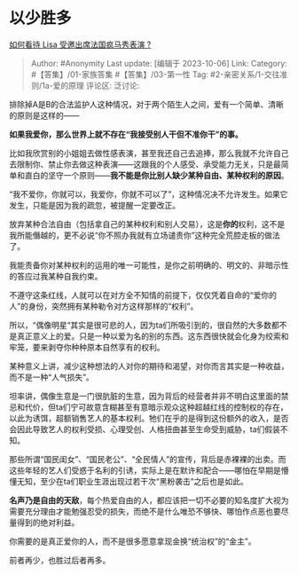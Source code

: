# 以少胜多
[如何看待 Lisa 受邀出席法国疯马秀表演 ?](https://www.zhihu.com/question/620893298/answer/3236572585)

> Author: #Anonymity
> Last update: [编辑于 2023-10-06]
> Link:
> Category: #【答集】/01-家族答集 #【答集】/03-第一性
> Tag: #2-亲密关系/1-交往准则/1a-爱的原理
> 评论区:
> 泛讨论:

排除掉A是B的合法监护人这种情况，对于两个陌生人之间，爱有一个简单、清晰的原则是这样的——

**如果我爱你，那么世界上就不存在“我接受别人干但不准你干”的事。**

比如我欣赏别的小姐姐去做性感表演，甚至我还自己去追捧，那么我就不允许自己去限制你、禁止你去做这种表演——这跟我的个人感受、承受能力无关，只是最简单和直白的坚守一个原则——**我不能是你比别人缺少某种自由、某种权利的原因**。

“我不爱你，你就可以，我爱你，你就不可以了”，这种情况决不允许发生。如果它发生，只能是因为我的疏忽，被提醒一定要改正。

放弃某种合法自由（包括拿自己的某种权利和别人交易），这是**你的**权利，这不是我所能僭越的，更不必说“你不照办我就有立场谴责你”这种完全荒腔走板的做法了。

我能责备你对某种权利的运用的唯一可能性，是你之前明确的、明文的、非暗示性的答应过我某种自我约束。

不遵守这条红线，人就可以在对方全不知情的前提下，仅仅凭着自命的“爱你的人”的身份，突然拥有某种勒令对方这样那样的“权利”。

所以，“偶像明星“其实是很可悲的人，因为ta们所吸引到的，很自然的大多数都不是真正意义上的爱。只是一种以爱为名的别的东西。这东西很快就会化身为绞索和牢笼，要来剥夺你种种原本自然享有的权利。

某种意义上讲，减少这种想法的人对你的期待和渴望，对你而言其实是一种收益，而不是一种“人气损失”。

坦率讲，偶像生意是一门很肮脏的生意，因为背后的经营者并非不明白这里面的禁忌和代价，但ta们宁可故意含糊甚至有意暗示观众这种超越红线的控制权的存在，以此为诱饵，超额销售艺人的基本权利。牠们在乎的是得到这份额外的收入，是否会因此导致艺人的权利受损、心理受创、人格扭曲甚至生命受到威胁，ta们假装不知。

那些所谓“国民闺女”、“国民老公”、“全民情人”的宣传，背后是赤裸裸的出卖。而这些年轻的艺人们受惑于名利的引诱，实际上是在默许和配合——哪怕在早期是懵懂无知，至少在ta们职业生涯出现过若干次“黑粉袭击”之后也是如此。

**名声乃是自由的天敌**，每个热爱自由的人，都应该把一切不必要的知名度扩大视为需要充分理由才能勉强忍受的损失，而绝不是什么唯恐不够快、哪怕作点恶也要尽量得到的绝对利益。

你需要的是真正爱你的人，而不是很多愿意拿现金换“统治权”的“金主”。

前者再少，也胜过后者再多。
